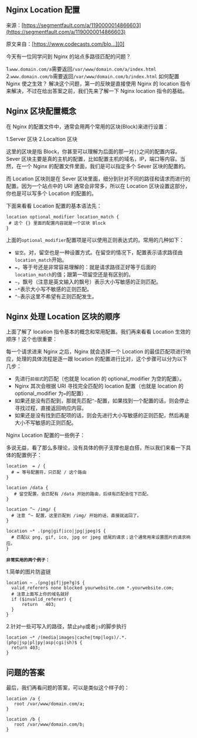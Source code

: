 ## Nginx Location 配置

来源：[https://segmentfault.com/a/1190000014866603](https://segmentfault.com/a/1190000014866603)

原文来自：[https://www.codecasts.com/blo...][0]

今天有一位同学问到 Nginx 的站点多路径匹配的问题？

1.`www.domain.com/a`需要返回`/var/www/domain.com/a/index.html`
2.`www.domain.com/b`需要返回`/var/www/domain.com/b/index.html`
如何配置 Nginx 使之生效？
解决这个问题，第一的反映是直接使用 Nginx 的 location 指令来解决，不过在给出答案之前，我们先来了解一下 Nginx location 指令的基础。
## Nginx 区块配置概念

在 Nginx 的配置文件中，通常会用两个常用的区块(Block)来进行设置：

1.Server 区块
2.Localtion 区块

这里的区块是指 Block，你甚至可以理解为后面的那一对`{}`之间的配置内容。
Sever 区块主要是真的主机的配置，比如配置主机的域名，IP，端口等内容。当然，在一个 Nginx 的配置文件里面，我们是可以指定多个 Sever 区块的配置的。

而 Location 区块则是在 Sever 区块里面，细分到针对不同的路径和请求而进行的配置。因为一个站点中的 URI 通常会非常多，所以在 Location 区块设置这部分，你也是可以写多个 Location 的配置的。

下面来看看 Location 配置的基本语法先：

```nginx
location optional_modifier location_match {
 # 这个 {} 里面的配置内容就是一个区块 Block
}
```

上面的`optional_modifier`配置项是可以使用正则表达式的。常用的几种如下：


* `留空`。对，留空也是一种设置方式。在留空的情况下，配置表示请求路径由`location_match`开始。
* `=`，等于号还是非常容易理解的：就是请求路径正好等于后面的`location_match`的值；跟第一项留空还是有区别的。
* `~`，飘号（注意是英文输入的飘号）表示大小写敏感的正则匹配。
* `~*`表示大小写不敏感的正则匹配。
* `^~`表示这里不希望有正则匹配发生。


## Nginx 处理 Location 区块的顺序

上面了解了 location 指令基本的概念和常用配置。我们再来看看 Location 生效的顺序！这个也很重要：

每一个请求进来 Nginx 之后，Nginx 就会选择一个 Location 的最佳匹配项进行响应，处理的具体流程是逐一跟 location 的配置进行比对，这个步骤可以分为以下几步：


* 先进行`前缀式`的匹配（也就是 location 的 optional_modifier 为空的配置）。
* Nginx 其次会根据 URI 寻找完全匹配的 location 配置（也就是 location 的 optional_modifier 为`=`的配置）.
* 如果还是没有匹配到，那就先匹配`^~`配置，如果找到一个配置的话，则会停止寻找过程，直接返回响应内容。
* 如果还是没有找到匹配项的话，则会先进行大小写敏感的正则匹配，然后再是大小不写敏感的正则匹配。


Nginx Location 配置的一些例子：

多说无益，看了那么多理论，没有具体的例子支撑也是白搭，所以我们来看一下具体的配置例子：

```nginx
location  = / {
  # = 等号配置符，只匹配 / 这个路由
}
```

```nginx
location /data {
   # 留空配置，会匹配有 /data 开始的路由，后续有匹配会往下匹配。
}
```

```nginx
location ^~ /img/ {
  # 注意 ^~ 配置，这里匹配到 /img/ 开始的话，直接就返回了。
}
```

```nginx
location ~* .(png|gif|ico|jpg|jpeg)$ {
  # 匹配以 png, gif, ico, jpg or jpeg 结尾的请求；这个通常用来设置图片的请求响应。 
}
```
 **`非常实用的两个例子：`** 

1.简单的图片防盗链

```nginx
location ~ .(png|gif|jpe?g)$ {
  valid_referers none blocked yourwebsite.com *.yourwebsite.com;
  # 注意上面写上你的域名就好  
  if ($invalid_referer) {
      return   403;
  }
}
```

2.针对一些可写入的路径，禁止`php`或者`js`的脚步执行

```nginx
location ~* /(media|images|cache|tmp|logs)/.*.(php|jsp|pl|py|asp|cgi|sh)$ {
  return 403;
}
```
## 问题的答案

最后，我们再看问题的答案，可以是类似这个样子的：

```nginx
location /a {
   root /var/www/domain.com/a;
}

location /b {
   root /var/www/domain.com/b;
}
```

[0]: https://www.codecasts.com/blog/post/nginx-location-configuration